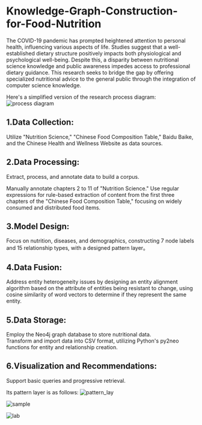 # Knowledge-Graph-Construction-for-Food-Nutrition
The COVID-19 pandemic has prompted heightened attention to personal health, influencing various aspects of life. Studies suggest that a well-established dietary structure positively impacts both physiological and psychological well-being. Despite this, a disparity between nutritional science knowledge and public awareness impedes access to professional dietary guidance. This research seeks to bridge the gap by offering specialized nutritional advice to the general public through the integration of computer science knowledge.

Here's a simplified version of the research process diagram:
![process diagram](https://github.com/haidisuper/Knowledge-Graph-Construction-for-Food-Nutrition/blob/main/process%20diagram.png)
## 1.Data Collection:
Utilize "Nutrition Science," "Chinese Food Composition Table," Baidu Baike, and the Chinese Health and Wellness Website as data sources.

## 2.Data Processing:
Extract, process, and annotate data to build a corpus.

Manually annotate chapters 2 to 11 of "Nutrition Science."
Use regular expressions for rule-based extraction of content from the first three chapters of the "Chinese Food Composition Table," focusing on widely consumed and distributed food items.
 
## 3.Model Design:
Focus on nutrition, diseases, and demographics, constructing 7 node labels and 15 relationship types, with a designed pattern layer。

## 4.Data Fusion:
Address entity heterogeneity issues by designing an entity alignment algorithm based on the attribute of entities being resistant to change, using cosine similarity of word vectors to determine if they represent the same entity.

## 5.Data Storage:
Employ the Neo4j graph database to store nutritional data.  
Transform and import data into CSV format, utilizing Python's py2neo functions for entity and relationship creation.

## 6.Visualization and Recommendations:
Support basic queries and progressive retrieval.

Its pattern layer is as follows:
![pattern_lay](https://github.com/haidisuper/Knowledge-Graph-Construction-for-Food-Nutrition/blob/main/pattern%20layer.png)

![sample](https://github.com/haidisuper/Knowledge-Graph-Construction-for-Food-Nutrition/blob/main/semple.png)

![lab](https://github.com/haidisuper/Knowledge-Graph-Construction-for-Food-Nutrition/blob/main/lab.png)

